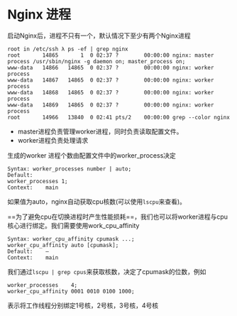 # Nginx 进程

启动Nginx后，进程不只有一个，默认情况下至少有两个Nginx进程

```
root in /etc/ssh λ ps -ef | grep nginx
root       14865       1  0 02:37 ?        00:00:00 nginx: master process /usr/sbin/nginx -g daemon on; master_process on;
www-data   14866   14865  0 02:37 ?        00:00:00 nginx: worker process
www-data   14867   14865  0 02:37 ?        00:00:00 nginx: worker process
www-data   14868   14865  0 02:37 ?        00:00:00 nginx: worker process
www-data   14869   14865  0 02:37 ?        00:00:00 nginx: worker process
root       14966   13840  0 02:41 pts/2    00:00:00 grep --color nginx    
```

- master进程负责管理worker进程，同时负责读取配置文件。
- worker进程负责处理请求

生成的worker 进程个数由配置文件中的worker_process决定

```
Syntax:	worker_processes number | auto;
Default:	
worker_processes 1;
Context:	main
```

如果值为auto，nginx自动获取cpu核数(可以使用`lscpu`来查看)。

==为了避免cpu在切换进程时产生性能损耗==，我们也可以将worker进程与cpu核心进行绑定。我们需要使用work_cpu_affinity

```
Syntax:	worker_cpu_affinity cpumask ...;
worker_cpu_affinity auto [cpumask];
Default:	—
Context:	main
```

我们通过`lscpu | grep cpus`来获取核数，决定了cpumask的位数，例如

```
worker_processes    4;
worker_cpu_affinity 0001 0010 0100 1000;
```

表示将工作线程分别绑定1号核，2号核，3号核，4号核

